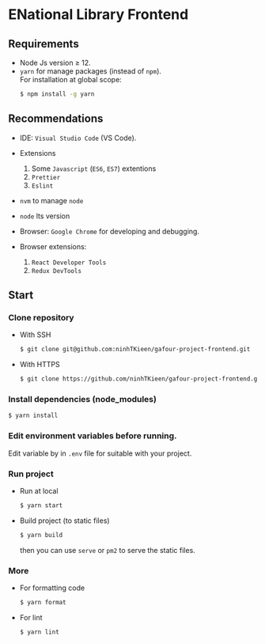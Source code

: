 # ENational Library Frontend

## Requirements

- Node Js version &geq; 12.
- `yarn` for manage packages (instead of `npm`). <br>
  For installation at global scope:
  ```bash
  $ npm install -g yarn
  ```

## Recommendations

- IDE: `Visual Studio Code` (VS Code).
- Extensions

  1. Some `Javascript` (`ES6`, `ES7`) extentions
  2. `Prettier`
  3. `Eslint`

- `nvm` to manage `node`
- `node` lts version
- Browser: `Google Chrome` for developing and debugging.
- Browser extensions:
  1. `React Developer Tools`
  2. `Redux DevTools`

## Start

### Clone repository

- With SSH
  ```bash
  $ git clone git@github.com:ninhTKieen/gafour-project-frontend.git
  ```
- With HTTPS
  ```bash
  $ git clone https://github.com/ninhTKieen/gafour-project-frontend.git
  ```

### Install dependencies (node_modules)

```bash
$ yarn install
```

### Edit environment variables before running.

Edit variable by in `.env` file for suitable with your project.

### Run project

- Run at local
  ```bash
  $ yarn start
  ```
- Build project (to static files)
  ```bash
  $ yarn build
  ```
  then you can use `serve` or `pm2` to serve the static files.

### More

- For formatting code
  ```bash
  $ yarn format
  ```
- For lint
  ```bash
  $ yarn lint
  ```
